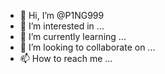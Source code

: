 - 👋 Hi, I’m @P1NG999
- 👀 I’m interested in ...
- 🌱 I’m currently learning ...
- 💞️ I’m looking to collaborate on ...
- 📫 How to reach me ...

<!---
P1NG999/P1NG999 is a ✨ special ✨ repository because its `README.md` (this file) appears on your GitHub profile.
You can click the Preview link to take a look at your changes.
---
👋 Hi, I'm @P1NG999
